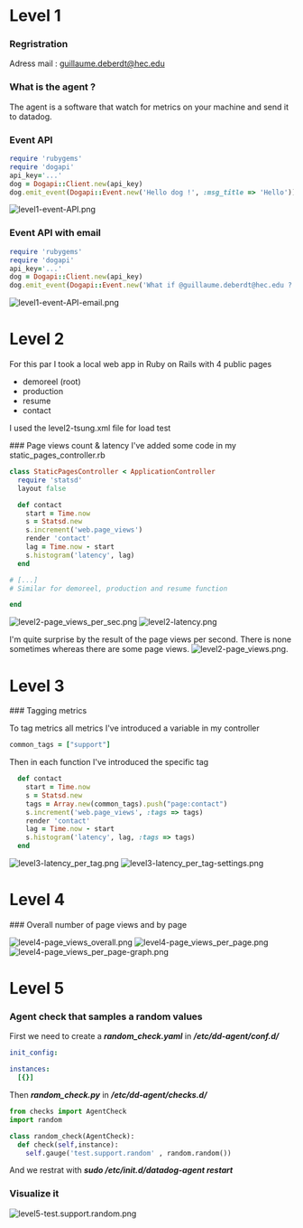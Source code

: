 # Level 1

### Regristration
Adress mail : guillaume.deberdt@hec.edu

### What is the agent ?
The agent is a software that watch for metrics on your machine and send it to datadog.

### Event API
```ruby
require 'rubygems'
require 'dogapi'
api_key='...'
dog = Dogapi::Client.new(api_key)
dog.emit_event(Dogapi::Event.new('Hello dog !', :msg_title => 'Hello'))
```
![level1-event-API.png](/level1-event-API.png)

### Event API with email
```ruby
require 'rubygems'
require 'dogapi'
api_key='...'
dog = Dogapi::Client.new(api_key)
dog.emit_event(Dogapi::Event.new('What if @guillaume.deberdt@hec.edu ?', :msg_title => 'Mailing with mention'))
```
![level1-event-API-email.png](/level1-event-API-email.png)

# Level 2

For this par I took a local web app in Ruby on Rails with 4 public pages
* demoreel (root)
* production
* resume
* contact

I used the level2-tsung.xml file for load test

### Page views count & latency
I've added some code in my static_pages_controller.rb

```ruby
class StaticPagesController < ApplicationController
  require 'statsd'
  layout false

  def contact
    start = Time.now
    s = Statsd.new
    s.increment('web.page_views')
    render 'contact'
    lag = Time.now - start
    s.histogram('latency', lag)
  end

# [...]
# Similar for demoreel, production and resume function

end
```
![level2-page_views_per_sec.png](/level2-page_views_per_sec.png)
![level2-latency.png](/level2-latency.png)

I'm quite surprise by the result of the page views per second. There is none sometimes whereas there are some page views.
![level2-page_views.png](/level2-page_views.png).

# Level 3

### Tagging metrics

To tag metrics all metrics I've introduced a variable in my controller 
```ruby
common_tags = ["support"]
```

Then in each function I've introduced the specific tag
```ruby
  def contact
    start = Time.now
    s = Statsd.new
    tags = Array.new(common_tags).push("page:contact")
    s.increment('web.page_views', :tags => tags)
    render 'contact'
    lag = Time.now - start
    s.histogram('latency', lag, :tags => tags)
  end
```

![level3-latency_per_tag.png](/level3-latency_per_tag.png)
![level3-latency_per_tag-settings.png](/level3-latency_per_tag-settings.png)

# Level 4

### Overall number of page views and by page

![level4-page_views_overall.png](/level4-page_views_overall.png)
![level4-page_views_per_page.png](/level4-page_views_per_page.png)
![level4-page_views_per_page-graph.png](/level4-page_views_per_page-graph.png)

# Level 5

### Agent check that samples a random values

First we need to create a ***random_check.yaml*** in ***/etc/dd-agent/conf.d/***

```yaml
init_config:

instances:
  [{}]
```
Then ***random_check.py*** in ***/etc/dd-agent/checks.d/***

```python
from checks import AgentCheck
import random

class random_check(AgentCheck):
  def check(self,instance):
    self.gauge('test.support.random' , random.random())
```
And we restrat with ***sudo /etc/init.d/datadog-agent restart***

### Visualize it

![level5-test.support.random.png](/level5-test.support.random.png)
